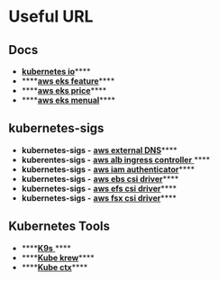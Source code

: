 # Useful URL

## Docs

* [**kubernetes io**](https://kubernetes.io/)\*\*\*\*
* \*\*\*\*[**aws eks feature**](https://aws.amazon.com/ko/eks/features/)\*\*\*\*
* \*\*\*\*[**aws eks price**](https://aws.amazon.com/ko/eks/pricing/)\*\*\*\*
* \*\*\*\*[**aws eks menual**](https://docs.aws.amazon.com/ko_kr/eks/latest/userguide/getting-started.html)\*\*\*\*

## kubernetes-sigs

* **kubernetes-sigs -** [**aws external DNS**](https://github.com/kubernetes-sigs/external-dns)\*\*\*\*
* **kuberentes-sigs -** [**aws alb ingress controller** ](https://github.com/kubernetes-sigs/aws-alb-ingress-controller)\*\*\*\*
* **kubernetes-sigs -** [**aws iam authenticator**](https://github.com/kubernetes-sigs/aws-iam-authenticator)\*\*\*\*
* **kubernetes-sigs -** [**aws ebs csi driver**](https://github.com/kubernetes-sigs/aws-ebs-csi-driver)\*\*\*\*
* **kubernetes-sigs -** [**aws efs csi driver**](https://github.com/kubernetes-sigs/aws-efs-csi-driver)\*\*\*\*
* **kubernetes-sigs -** [**aws fsx csi driver**](https://github.com/kubernetes-sigs/aws-fsx-csi-driver)\*\*\*\*

## Kubernetes Tools

* \*\*\*\*[**K9s** ](https://github.com/derailed/k9s)\*\*\*\*
* \*\*\*\*[**Kube krew**](https://github.com/kubernetes-sigs/krew)\*\*\*\*
* \*\*\*\*[**Kube ctx**](https://github.com/kubernetes-sigs/krew-index/blob/master/plugins.md)\*\*\*\*



 






